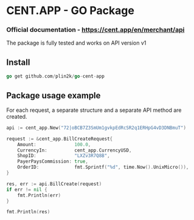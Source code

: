 # CENT.APP - GO Package 

### Official documentation - https://cent.app/en/merchant/api
The package is fully tested and works on API version v1

## Install

```go
go get github.com/plin2k/go-cent-app
```

## Package usage example
For each request, a separate structure and a separate API method are created.
```GO
api := cent_app.New("72|oBCB7Z3SmUm1gvkpEdRcSR2q1ERHpG4vD3DNBmuT")

request := &cent_app.BillCreateRequest{
	Amount:              100.0,
	CurrencyIn:          cent_app.CurrencyUSD,
	ShopID:              "LXZv3R7Q8B",
	PayerPaysCommission: true,
	OrderID:             fmt.Sprintf("%d", time.Now().UnixMicro()),
}

res, err := api.BillCreate(request)
if err != nil {
	fmt.Println(err)
}

fmt.Println(res)
```
